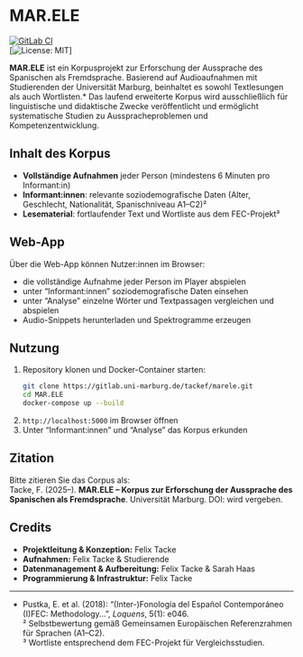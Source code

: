 # MAR.ELE

[![GitLab CI](https://gitlab.uni-marburg.de/tackef/marele/badges/main/pipeline.svg)](https://gitlab.uni-marburg.de/tackef/marele/-/pipelines)  
[![License: MIT](https://img.shields.io/badge/License-MIT-blue.svg)]

**MAR.ELE** ist ein Korpusprojekt zur Erforschung der Aussprache des Spanischen als Fremdsprache. Basierend auf Audioaufnahmen mit Studierenden der Universität Marburg, beinhaltet es sowohl Textlesungen als auch Wortlisten.* Das laufend erweiterte Korpus wird ausschließlich für linguistische und didaktische Zwecke veröffentlicht und ermöglicht systematische Studien zu Ausspracheproblemen und Kompetenzentwicklung.

## Inhalt des Korpus

- **Vollständige Aufnahmen** jeder Person (mindestens 6 Minuten pro Informant:in)  
- **Informant:innen**: relevante soziodemografische Daten (Alter, Geschlecht, Nationalität, Spanischniveau A1–C2)²  
- **Lesematerial**: fortlaufender Text und Wortliste aus dem FEC-Projekt³  

## Web-App

Über die Web-App können Nutzer:innen im Browser:

- die vollständige Aufnahme jeder Person im Player abspielen  
- unter “Informant:innen” soziodemografische Daten einsehen  
- unter “Analyse” einzelne Wörter und Textpassagen vergleichen und abspielen  
- Audio-Snippets herunterladen und Spektrogramme erzeugen  

## Nutzung

1. Repository klonen und Docker-Container starten:  
   ```bash
   git clone https://gitlab.uni-marburg.de/tackef/marele.git
   cd MAR.ELE
   docker-compose up --build
   ```  
2. `http://localhost:5000` im Browser öffnen  
3. Unter “Informant:innen” und “Analyse” das Korpus erkunden  

## Zitation

Bitte zitieren Sie das Corpus als:  
Tacke, F. (2025–). **MAR.ELE – Korpus zur Erforschung der Aussprache des Spanischen als Fremdsprache**. Universität Marburg. DOI: wird vergeben.

## Credits

- **Projektleitung & Konzeption:** Felix Tacke  
- **Aufnahmen:** Felix Tacke & Studierende  
- **Datenmanagement & Aufbereitung:** Felix Tacke & Sarah Haas  
- **Programmierung & Infrastruktur:** Felix Tacke  

---

* Pustka, E. et al. (2018): “(Inter-)Fonología del Español Contemporáneo (I)FEC: Methodology…”, *Loquens*, 5(1): e046.  
² Selbstbewertung gemäß Gemeinsamen Europäischen Referenzrahmen für Sprachen (A1–C2).  
³ Wortliste entsprechend dem FEC-Projekt für Vergleichsstudien.
